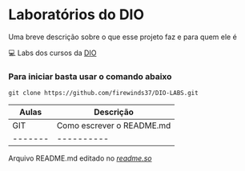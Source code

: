 
# Laboratórios do DIO

Uma breve descrição sobre o que esse projeto faz e para quem ele é

💻 Labs dos cursos da [DIO](https://www.dio.me/)

### Para iniciar basta usar o comando abaixo
```
git clone https://github.com/firewinds37/DIO-LABS.git
```
|Aulas|Descrição|
-------|----------
|GIT   | Como escrever o README.md|
-------|----------


Arquivo README.md editado no [*readme.so*](https://readme.so/pt/editor)
